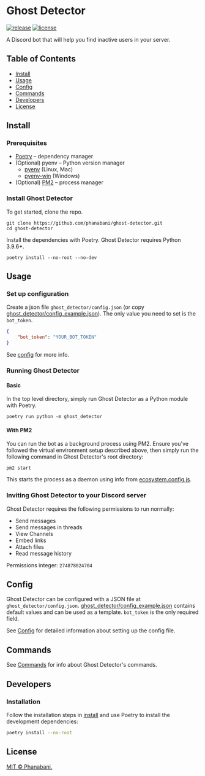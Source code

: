 # Ghost Detector

[![release](https://img.shields.io/github/v/release/phanabani/ghost-detector)](https://github.com/phanabani/ghost-detector/releases)
[![license](https://img.shields.io/github/license/phanabani/ghost-detector)](LICENSE)

A Discord bot that will help you find inactive users in your server.

## Table of Contents

- [Install](#install)
- [Usage](#usage)
- [Config](#config)
- [Commands](#commands)
- [Developers](#developers)
- [License](#license)

## Install

### Prerequisites

- [Poetry](https://python-poetry.org/docs/#installation) – dependency manager
- (Optional) pyenv – Python version manager
    - [pyenv](https://github.com/pyenv/pyenv) (Linux, Mac)
    - [pyenv-win](https://github.com/pyenv-win/pyenv-win) (Windows)
- (Optional) [PM2](https://pm2.keymetrics.io/docs/usage/quick-start) – process manager

### Install Ghost Detector

To get started, clone the repo.

```shell
git clone https://github.com/phanabani/ghost-detector.git
cd ghost-detector
```

Install the dependencies with Poetry. Ghost Detector requires Python 3.9.6+.

```shell
poetry install --no-root --no-dev
```

## Usage

### Set up configuration

Create a json file `ghost_detector/config.json` (or copy [ghost_detector/config_example.json](ghost_detector/config_example.json)).
The only value you need to set is the `bot_token`.

```json
{
    "bot_token": "YOUR_BOT_TOKEN"
}
```

See [config](#config) for more info.

### Running Ghost Detector

#### Basic

In the top level directory, simply run Ghost Detector as a Python module with Poetry.

```shell script
poetry run python -m ghost_detector
```

#### With PM2

You can run the bot as a background process using PM2. Ensure you've followed
the virtual environment setup described above, then simply run the following
command in Ghost Detector's root directory:

```shell script
pm2 start
```

This starts the process as a daemon using info from [ecosystem.config.js](ecosystem.config.js).

### Inviting Ghost Detector to your Discord server

Ghost Detector requires the following permissions to run normally:

- Send messages
- Send messages in threads
- View Channels
- Embed links
- Attach files
- Read message history

Permissions integer: `274878024704`

## Config

Ghost Detector can be configured with a JSON file at `ghost_detector/config.json`.
[ghost_detector/config_example.json](ghost_detector/config_example.json) contains
default values and can be used as a template. `bot_token` is the only required
field.

See [Config](docs/config.md) for detailed information about setting up the
config file.

## Commands

See [Commands](docs/commands.md) for info about Ghost Detector's commands.

## Developers

### Installation

Follow the installation steps in [install](#install) and use Poetry to 
install the development dependencies:

```bash
poetry install --no-root
```

## License

[MIT © Phanabani.](LICENSE)
